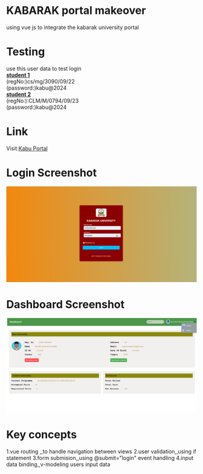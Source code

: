 # KABARAK portal makeover
using vue js to integrate the kabarak university portal

# Testing
use this user data to test login<br>
 <u>**student 1**</u> <br>
(regNo:)cs/mg/3090/09/22<br>
(password:)kabu@2024<br>
  <u>**student 2**</u> <br>
(regNo:):CLM/M/0794/09/23<br>
(password:)kabu@2024<br>

# Link
Visit:[Kabu Portal](https://student-portal-66qh.onrender.com/)

# Login Screenshot
![Login Page UI](./kabu-portal-makeover/src/assets/img/Login.png)
# Dashboard Screenshot
![dashboard UI](./kabu-portal-makeover/src/assets/img/dashboard.png)

# Key concepts
1.vue routing ,,to handle navigation between views
2.user validation,,using if statement
3.form submision,,using @submit="login" event handling
4.input data binding,,v-modeling users input data